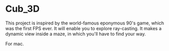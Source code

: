 # Cub_3D
This project is inspired by the world-famous eponymous 90's game, which was the first FPS ever. It will enable you to explore ray-casting. It makes a dynamic view inside a maze, in which you'll have to find your way.

For mac.
